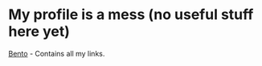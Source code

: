 # My profile is a mess (no useful stuff here yet)  
[Bento](https://bento.me/jonny-he) - Contains all my links.

<!---
johe96/johe96 is a ✨ special ✨ repository because its `README.md` (this file) appears on your GitHub profile.
You can click the Preview link to take a look at your changes.
--->
